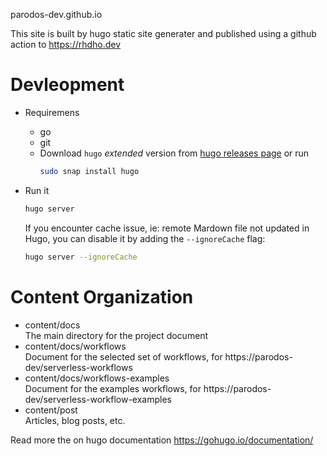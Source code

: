 parodos-dev.github.io 

This site is built by hugo static site generater and published using a github action to https://rhdho.dev

# Devleopment
- Requiremens
    - go
    - git
    - Download `hugo` *extended* version from [hugo releases page](https://github.com/gohugoio/hugo/releases/)       or run 
      ```bash
      sudo snap install hugo
      ```

- Run it 
    ```bash
    hugo server
    ```
    If you encounter cache issue, ie: remote Mardown file not updated in Hugo, you can disable it by adding the `--ignoreCache` flag:
    ```bash
    hugo server --ignoreCache
    ```

# Content Organization

- content/docs \
  The main directory for the project document 
- content/docs/workflows \
  Document for the selected set of workflows, for https://parodos-dev/serverless-workflows
- content/docs/workflows-examples \
  Document for the examples workflows, for https://parodos-dev/serverless-workflow-examples
- content/post \
  Articles, blog posts, etc.

Read more the on hugo documentation https://gohugo.io/documentation/
